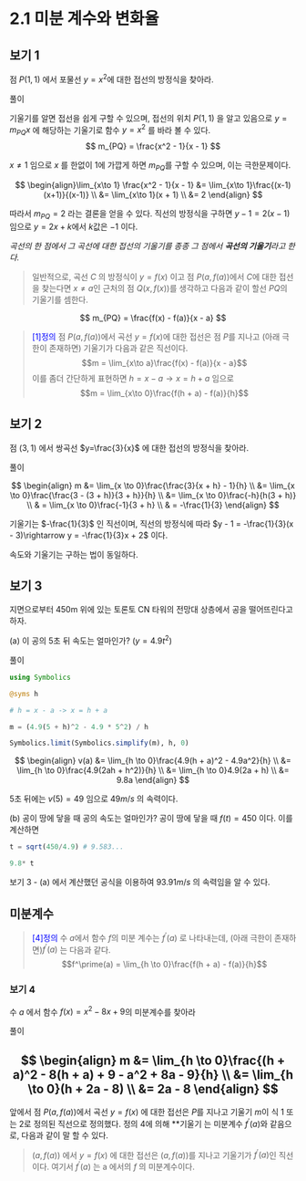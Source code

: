 # 2.1 미분 계수와 변화율

## 보기 1
점 $P(1,1)$ 에서 포물선 $y=x^2$에 대한 접선의 방정식을 찾아라.

풀이

기울기를 알면 접선을 쉽게 구할 수 있으며, 접선의 위치 $P(1,1)$ 을 알고 있음으로 $y=m_{PQ}x$ 에 해당하는 기울기로 함수 $y=x^2$ 를 바라 볼 수 있다.
$$
m_{PQ} = \frac{x^2 - 1}{x - 1}
$$

$x\neq 1$ 임으로 $x$ 를 한없이 1에 가깝게 하면 $m_{PQ}$를 구할 수 있으며, 이는 극한문제이다.

$$
 \begin{align}\lim_{x\to 1} \frac{x^2 - 1}{x - 1} &= \lim_{x\to 1}\frac{(x-1)(x+1)}{(x-1)} \\
 &= \lim_{x\to 1}(x + 1) \\
 &= 2 \end{align}
$$

따라서 $m_{PQ} = 2$ 라는 결론을 얻을 수 있다. 직선의 방정식을 구하면 $y - 1 = 2(x - 1)$ 임으로 $y= 2x + k$에서 $k$값은 $-1$ 이다.

_곡선의 한 점에서 그 곡선에 대한 접선의 기울기를 종종 그 점에서 **곡선의 기울기**라고 한다._

> 일반적으로, 곡선 $C$ 의 방정식이 $y=f(x)$ 이고 점 $P(a,f(a))$에서 $C$에 대한 접선을 찾는다면 $x\neq a$인 근처의 점 $Q(x, f(x))$를 생각하고 다음과 같이 할선 $PQ$의 기울기를 셈한다.

$$
m_{PQ} = \frac{f(x) - f(a)}{x - a}
$$

> <span style="color:blue">[1]정의</span> 점 $P(a, f(a))$에서 곡선 $y=f(x)$에 대한 접선은 점 $P$를 지나고 (아래 극한이 존재하면) 기울기가 다음과 같은 직선이다.
> $$m = \lim_{x\to a}\frac{f(x) - f(a)}{x - a}$$ 
> 이를 좀더 간단하게 표현하면 $h = x - a \rightarrow x = h + a$ 임으로
>$$m = \lim_{x\to 0}\frac{f(h + a) - f(a)}{h}$$

## 보기 2
점 $(3, 1)$ 에서 쌍곡선 $y=\frac{3}{x}$ 에 대한 접선의 방정식을 찾아라.

풀이

$$
\begin{align}
m &= \lim_{x \to 0}\frac{\frac{3}{x + h} - 1}{h} \\
&= \lim_{x \to 0}\frac{\frac{3 - (3 + h)}{3 + h}}{h} \\
&= \lim_{x \to 0}\frac{-h}{h(3 + h)} \\
& = \lim_{x \to 0}\frac{-1}{3 + h} \\
& = -\frac{1}{3}
\end{align}
$$

기울기는 $-\frac{1}{3}$ 인 직선이며, 직선의 방정식에 따라 $y - 1 = -\frac{1}{3}(x - 3)\rightarrow y = -\frac{1}{3}x + 2$ 이다.

속도와 기울기는 구하는 법이 동일하다.

## 보기 3
지면으로부터 450m 위에 있는 토론토 CN 타워의 전망대 상층에서 공을 떨어뜨린다고 하자.

(a) 이 공의 5초 뒤 속도는 얼마인가? ($y = 4.9t^2$)

풀이

```julia
using Symbolics

@syms h

# h = x - a -> x = h + a

m = (4.9(5 + h)^2 - 4.9 * 5^2) / h

Symbolics.limit(Symbolics.simplify(m), h, 0)
```

$$
\begin{align}
v(a) &= \lim_{h \to 0}\frac{4.9(h + a)^2 - 4.9a^2}{h} \\
&= \lim_{h \to 0}\frac{4.9(2ah + h^2)}{h} \\
&= \lim_{h \to 0}4.9(2a + h) \\
&= 9.8a
\end{align}
$$

5초 뒤에는 $v(5) = 49$ 임으로 $49m/s$ 의 속력이다.

(b) 공이 땅에 닿을 때 공의 속도는 얼마인가?
공이 땅에 닿을 때 $f(t) = 450$ 이다. 이를 계산하면

```julia
t = sqrt(450/4.9) # 9.583...

9.8* t
```
보기 3 - (a) 에서 계산했던 공식을 이용하여 $93.91m/s$ 의 속력임을 알 수 있다.

## 미분계수

> <span style="color:blue">[4]정의</span> 수 $a$에서 함수 $f$의 미분 계수는 $f^\prime(a)$ 로 나타내는데, (아래 극한이 존재하면)$f^\prime(a)$ 는 다음과 같다.
>$$f^\prime(a) = \lim_{h \to 0}\frac{f(h + a) - f(a)}{h}$$

### 보기 4
수 $a$ 에서 함수 $f(x) = x^2 -8x +9$의 미분계수를 찾아라

풀이

$$
\begin{align}
m &= \lim_{h \to 0}\frac{(h + a)^2 - 8(h + a) + 9 - a^2 + 8a - 9}{h} \\
&= \lim_{h \to 0}(h + 2a - 8) \\
&= 2a - 8
\end{align}
$$
---
앞에서 점 $P(a, f(a))$에서 곡선 $y = f(x)$ 에 대한 접선은 $P$를 지나고 기울기 $m$이 식 1 또는 2로 정의된 직선으로 정의했다. 정의 4에 의해 **기울기 는 미분계수 $f^\prime(a)$와 같음으로, 다음과 같이 말 할 수 있다.

>$(a, f(a))$ 에서 $y=f(x)$ 에 대한 접선은 $(a, f(a))$를 지나고 기울기가 $f^\prime(a)$인 직선이다. 여기서 $f^\prime(a)$ 는 a 에서의 $f$ 의 미분계수이다.


